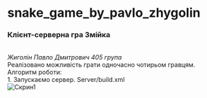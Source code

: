 # snake_game_by_pavlo_zhygolin
<h3>Клієнт-серверна гра Змійка</h3><br>
<em> Жиголін Павло Дмитрович 405 група </em><br>
 Реалізовано можливість грати одночасно чотирьом гравцям.<br>
  Алгоритм роботи: <br>
  1. Запускаємо сервер. Server/build.xml<br>
  <img src="https://cdn1.savepice.ru/uploads/2019/4/10/587cd97fd9de9d3581c732d045fe42ac-full.jpg" alt="Скрин1" />
 
